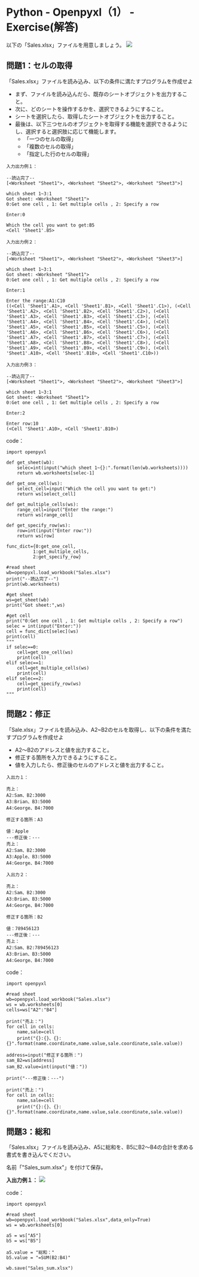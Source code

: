 # Python - Openpyxl（1） - Exercise(解答)

以下の「Sales.xlsx」ファイルを用意しましょう。
![](https://i.imgur.com/KFd8tcQ.png)

## 問題1：セルの取得
「Sales.xlsx」ファイルを読み込み、以下の条件に満たすプログラムを作成せよ

* まず、ファイルを読み込んだら、既存のシートオブジェクトを出力すること。
* 次に、どのシートを操作するかを、選択できるようにすること。
* シートを選択したら、取得したシートオブジェクトを出力すること。
* 最後は、以下三つセルのオブジェクトを取得する機能を選択できるようにし、選択すると選択肢に応じて機能します。
    * 「一つのセルの取得」
    * 「複数のセルの取得」
    * 「指定した行のセルの取得」

```
入力出力例１：

--読込完了--
[<Worksheet "Sheet1">, <Worksheet "Sheet2">, <Worksheet "Sheet3">]

which sheet 1~3:1
Got sheet: <Worksheet "Sheet1">
0:Get one cell , 1: Get multiple cells , 2: Specify a row

Enter:0

Which the cell you want to get:B5
<Cell 'Sheet1'.B5>

入力出力例２：

--読込完了--
[<Worksheet "Sheet1">, <Worksheet "Sheet2">, <Worksheet "Sheet3">]

which sheet 1~3:1
Got sheet: <Worksheet "Sheet1">
0:Get one cell , 1: Get multiple cells , 2: Specify a row

Enter:1

Enter the range:A1:C10
((<Cell 'Sheet1'.A1>, <Cell 'Sheet1'.B1>, <Cell 'Sheet1'.C1>), (<Cell 'Sheet1'.A2>, <Cell 'Sheet1'.B2>, <Cell 'Sheet1'.C2>), (<Cell 'Sheet1'.A3>, <Cell 'Sheet1'.B3>, <Cell 'Sheet1'.C3>), (<Cell 'Sheet1'.A4>, <Cell 'Sheet1'.B4>, <Cell 'Sheet1'.C4>), (<Cell 'Sheet1'.A5>, <Cell 'Sheet1'.B5>, <Cell 'Sheet1'.C5>), (<Cell 'Sheet1'.A6>, <Cell 'Sheet1'.B6>, <Cell 'Sheet1'.C6>), (<Cell 'Sheet1'.A7>, <Cell 'Sheet1'.B7>, <Cell 'Sheet1'.C7>), (<Cell 'Sheet1'.A8>, <Cell 'Sheet1'.B8>, <Cell 'Sheet1'.C8>), (<Cell 'Sheet1'.A9>, <Cell 'Sheet1'.B9>, <Cell 'Sheet1'.C9>), (<Cell 'Sheet1'.A10>, <Cell 'Sheet1'.B10>, <Cell 'Sheet1'.C10>))

入力出力例３：

--読込完了--
[<Worksheet "Sheet1">, <Worksheet "Sheet2">, <Worksheet "Sheet3">]

which sheet 1~3:1
Got sheet: <Worksheet "Sheet1">
0:Get one cell , 1: Get multiple cells , 2: Specify a row

Enter:2

Enter row:10
(<Cell 'Sheet1'.A10>, <Cell 'Sheet1'.B10>)

```

code：
```python=
import openpyxl

def get_sheet(wb):
    selec=int(input("which sheet 1~{}:".format(len(wb.worksheets))))
    return wb.worksheets[selec-1]

def get_one_cell(ws):
    select_cell=input("Which the cell you want to get:")
    return ws[select_cell]
    
def get_multiple_cells(ws):
    range_cell=input("Enter the range:")
    return ws[range_cell]

def get_specify_row(ws):
    row=int(input("Enter row:"))
    return ws[row]

func_dict={0:get_one_cell,
          1:get_multiple_cells,
          2:get_specify_row}

#read sheet
wb=openpyxl.load_workbook("Sales.xlsx")
print("--読込完了--")
print(wb.worksheets)

#get sheet
ws=get_sheet(wb)
print("Got sheet:",ws)

#get cell
print("0:Get one cell , 1: Get multiple cells , 2: Specify a row")
selec = int(input("Enter:"))
cell = func_dict[selec](ws)
print(cell)
"""
if selec==0:
    cell=get_one_cell(ws)
    print(cell)
elif selec==1:
    cell=get_multiple_cells(ws)
    print(cell)
elif selec==2:
    cell=get_specify_row(ws)
    print(cell)
"""
```
## 問題2：修正

「Sale.xlsx」ファイルを読み込み、A2~B2のセルを取得し、以下の条件を満たすプログラムを作成せよ

* A2～B2のアドレスと値を出力すること。
* 修正する箇所を入力できるようにすること。
* 値を入力したら、修正後のセルのアドレスと値を出力すること。

```
入出力１：

売上：
A2:Sam、B2:3000
A3:Brian、B3:5000
A4:George、B4:7000

修正する箇所：A3

値：Apple
---修正後：---
売上：
A2:Sam、B2:3000
A3:Apple、B3:5000
A4:George、B4:7000

入出力２：

売上：
A2:Sam、B2:3000
A3:Brian、B3:5000
A4:George、B4:7000

修正する箇所：B2

値：789456123
---修正後：---
売上：
A2:Sam、B2:789456123
A3:Brian、B3:5000
A4:George、B4:7000
```

code：
```python=
import openpyxl

#read sheet
wb=openpyxl.load_workbook("Sales.xlsx")
ws = wb.worksheets[0]
cells=ws["A2":"B4"]

print("売上：")
for cell in cells:
    name,sale=cell
    print("{}:{}、{}:{}".format(name.coordinate,name.value,sale.coordinate,sale.value))

address=input("修正する箇所：")
sam_B2=ws[address]
sam_B2.value=int(input("値："))

print("---修正後：---")

print("売上：")
for cell in cells:
    name,sale=cell
    print("{}:{}、{}:{}".format(name.coordinate,name.value,sale.coordinate,sale.value))
```

## 問題3：総和
「Sales.xlsx」ファイルを読み込み、A5に総和を、B5にB2～B4の合計を求める書式を書き込んでください。

名前「"Sales_sum.xlsx"」を付けて保存。

**入出力例１：**
![](https://i.imgur.com/ifI4UV2.png)

code：
```python=
import openpyxl

#read sheet
wb=openpyxl.load_workbook("Sales.xlsx",data_only=True)
ws = wb.worksheets[0]

a5 = ws["A5"]
b5 = ws["B5"]

a5.value = "総和："
b5.value = "=SUM(B2:B4)"

wb.save("Sales_sum.xlsx")
```

